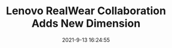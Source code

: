 ---
"title": "Lenovo RealWear Collaboration Adds New Dimension"
"date": "2021-9-13 16:24:55"
"feed_name": "INDUSTRYWEEK"
"feed_website": "https://www.industryweek.com/"
"feed_rss": "https://www.industryweek.com/__rss/website-scheduled-content.xml?input=%7B%22sectionAlias%22%3A%22home%22%7D"
"link": "https://www.industryweek.com/technology-and-iiot/article/21175154/lenovo-realwear-collaboration-adds-new-dimension"
"file": "_posts/8426279a38057c9d4f5b95963da07cc2babe58fc.md"
"accident": "0"
"drilling": "0"
---